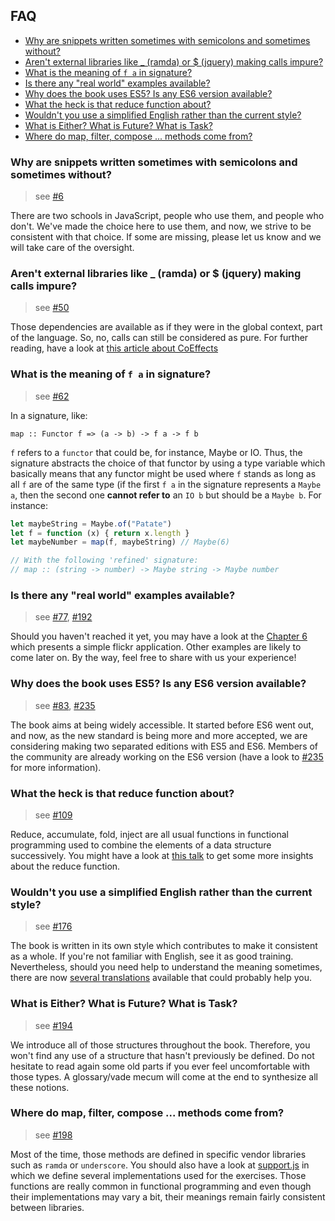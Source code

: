 ## FAQ

- [Why are snippets written sometimes with semicolons and sometimes
  without?](#why-are-snippets-written-sometimes-with-semicolons-and-sometimes-without)
- [Aren't external libraries like _ (ramda) or $ (jquery) making calls impure?](#arent-external-libraries-like-_-ramda-or--jquery-making-calls-impure)
- [What is the meaning of `f a` in signature?](#what-is-the-meaning-of-f-a-in-signature)
- [Is there any "real world" examples available?](#is-there-any-real-world-examples-available)
- [Why does the book uses ES5? Is any ES6 version available?](#why-does-the-book-uses-es5-is-any-es6-version-available)
- [What the heck is that reduce function about?](#what-the-heck-is-that-reduce-function-about)
- [Wouldn't you use a simplified English rather than the current style?](#wouldnt-you-use-a-simplified-english-rather-than-the-current-style)
- [What is Either? What is Future? What is Task?](#what-is-either-what-is-future-what-is-task)
- [Where do map, filter, compose ... methods come from?](#where-do-map-filter-compose--methods-come-from)

### Why are snippets written sometimes with semicolons and sometimes without?

> see [#6]

There are two schools in JavaScript, people who use them, and people who don't.  We've made the
choice here to use them, and now, we strive to be consistent with that choice. If some are
missing, please let us know and we will take care of the oversight.

### Aren't external libraries like _ (ramda) or $ (jquery) making calls impure?

> see [#50]

Those dependencies are available as if they were in the global context, part of the language.
So, no, calls can still be considered as pure.
For further reading, have a look at [this article about
CoEffects](http://tomasp.net/blog/2014/why-coeffects-matter/)

### What is the meaning of `f a` in signature?

> see [#62]

In a signature, like:

`map :: Functor f => (a -> b) -> f a -> f b`

`f` refers to a `functor` that could be, for instance, Maybe or IO. Thus, the signature abstracts
the choice of that functor by using a type variable which basically means that any functor
might be used where `f` stands as long as all `f` are of the same type (if the first `f a` in
the signature represents a `Maybe a`, then the second one **cannot refer to** an `IO b` but
should be a `Maybe b`. For instance:

```javascript
let maybeString = Maybe.of("Patate")
let f = function (x) { return x.length }
let maybeNumber = map(f, maybeString) // Maybe(6)

// With the following 'refined' signature:
// map :: (string -> number) -> Maybe string -> Maybe number
```

### Is there any "real world" examples available?

> see [#77], [#192]

Should you haven't reached it yet, you may have a look at the [Chapter
6](https://github.com/MostlyAdequate/mostly-adequate-guide/blob/master/ch6.md) which presents a
simple flickr application.
Other examples are likely to come later on. By the way, feel free to share with us your
experience!

### Why does the book uses ES5? Is any ES6 version available?

> see [#83], [#235]

The book aims at being widely accessible. It started before ES6 went out, and now, as the new
standard is being more and more accepted, we are considering making two separated editions with
ES5 and ES6. Members of the community are already working on the ES6 version (have a look to
[#235] for more information).

### What the heck is that reduce function about?

> see [#109]

Reduce, accumulate, fold, inject are all usual functions in functional programming used to
combine the elements of a data structure successively. You might have a look at [this
talk](https://www.youtube.com/watch?v=JZSoPZUoR58&ab_channel=NewCircleTraining) to get some
more insights about the reduce function.

### Wouldn't you use a simplified English rather than the current style?

> see [#176]

The book is written in its own style which contributes to make it consistent as a whole. If
you're not familiar with English, see it as good training. Nevertheless, should you need help
to understand the meaning sometimes, there are now [several
translations](https://github.com/MostlyAdequate/mostly-adequate-guide/blob/master/TRANSLATIONS.md)
available that could probably help you.

### What is Either? What is Future? What is Task?

> see [#194]

We introduce all of those structures throughout the book. Therefore, you won't find any use of a
structure that hasn't previously be defined. Do not hesitate to read again some old parts if
you ever feel uncomfortable with those types.
A glossary/vade mecum will come at the end to synthesize all these notions.

### Where do map, filter, compose ... methods come from?

> see [#198]

Most of the time, those methods are defined in specific vendor libraries such as `ramda` or
`underscore`. You should also have a look at
[support.js](https://github.com/MostlyAdequate/mostly-adequate-guide/blob/master/exercises/support.js)
in which we define several implementations used for the exercises. Those functions are really
common in functional programming and even though their implementations may vary a bit, their
meanings remain fairly consistent between libraries.


[#6]: https://github.com/MostlyAdequate/mostly-adequate-guide/issues/6
[#50]: https://github.com/MostlyAdequate/mostly-adequate-guide/issues/50
[#62]: https://github.com/MostlyAdequate/mostly-adequate-guide/issues/62
[#77]: https://github.com/MostlyAdequate/mostly-adequate-guide/issues/77
[#83]: https://github.com/MostlyAdequate/mostly-adequate-guide/issues/83
[#109]: https://github.com/MostlyAdequate/mostly-adequate-guide/issues/109
[#176]: https://github.com/MostlyAdequate/mostly-adequate-guide/issues/176
[#192]: https://github.com/MostlyAdequate/mostly-adequate-guide/issues/192
[#194]: https://github.com/MostlyAdequate/mostly-adequate-guide/issues/194
[#198]: https://github.com/MostlyAdequate/mostly-adequate-guide/issues/198
[#235]: https://github.com/MostlyAdequate/mostly-adequate-guide/pull/235
